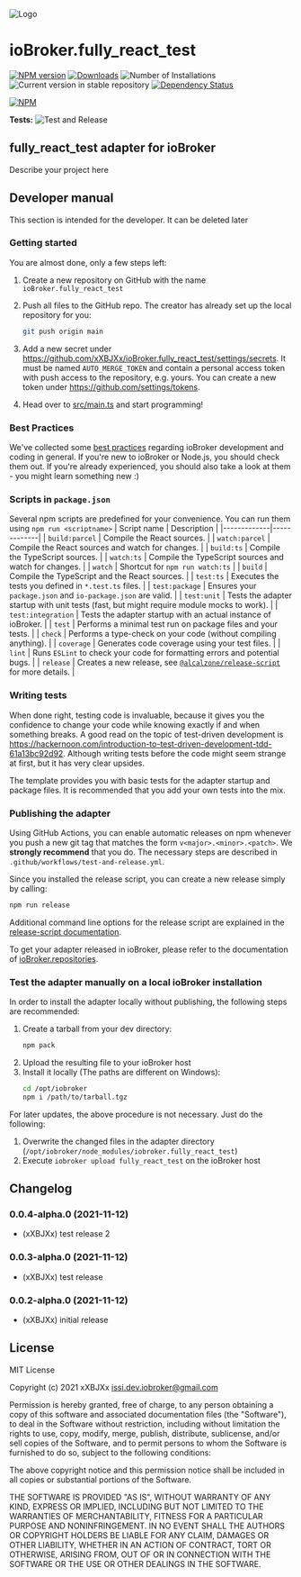 ![Logo](admin/fully_react_test.png)

# ioBroker.fully_react_test

[![NPM version](https://img.shields.io/npm/v/iobroker.fully_react_test.svg)](https://www.npmjs.com/package/iobroker.fully_react_test)
[![Downloads](https://img.shields.io/npm/dm/iobroker.fully_react_test.svg)](https://www.npmjs.com/package/iobroker.fully_react_test)
![Number of Installations](https://iobroker.live/badges/fully_react_test-installed.svg)
![Current version in stable repository](https://iobroker.live/badges/fully_react_test-stable.svg)
[![Dependency Status](https://img.shields.io/david/xXBJXx/iobroker.fully_react_test.svg)](https://david-dm.org/xXBJXx/iobroker.fully_react_test)

[![NPM](https://nodei.co/npm/iobroker.fully_react_test.png?downloads=true)](https://nodei.co/npm/iobroker.fully_react_test/)

**Tests:** ![Test and Release](https://github.com/xXBJXx/ioBroker.fully_react_test/workflows/Test%20and%20Release/badge.svg)

## fully_react_test adapter for ioBroker

Describe your project here

## Developer manual

This section is intended for the developer. It can be deleted later

### Getting started

You are almost done, only a few steps left:

1. Create a new repository on GitHub with the name `ioBroker.fully_react_test`

1. Push all files to the GitHub repo. The creator has already set up the local repository for you:
   ```bash
   git push origin main
   ```
1. Add a new secret under https://github.com/xXBJXx/ioBroker.fully_react_test/settings/secrets. It must be named `AUTO_MERGE_TOKEN` and contain a
   personal access token with push access to the repository, e.g. yours. You can create a new token under https://github.com/settings/tokens.

1. Head over to [src/main.ts](src/main.ts) and start programming!

### Best Practices

We've collected some [best practices](https://github.com/ioBroker/ioBroker.repositories#development-and-coding-best-practices) regarding ioBroker
development and coding in general. If you're new to ioBroker or Node.js, you should check them out. If you're already experienced, you should also
take a look at them - you might learn something new :)

### Scripts in `package.json`

Several npm scripts are predefined for your convenience. You can run them using `npm run <scriptname>`
| Script name | Description | |-------------|-------------| | `build:parcel` | Compile the React sources. | | `watch:parcel` | Compile the React
sources and watch for changes. | | `build:ts` | Compile the TypeScript sources. | | `watch:ts` | Compile the TypeScript sources and watch for changes.
| | `watch` | Shortcut for `npm run watch:ts` | | `build` | Compile the TypeScript and the React sources. | | `test:ts` | Executes the tests you
defined in `*.test.ts` files. | | `test:package` | Ensures your `package.json` and `io-package.json` are valid. | | `test:unit` | Tests the adapter
startup with unit tests (fast, but might require module mocks to work). | | `test:integration` | Tests the adapter startup with an actual instance of
ioBroker. | | `test` | Performs a minimal test run on package files and your tests. | | `check` | Performs a type-check on your code (without
compiling anything). | | `coverage` | Generates code coverage using your test files. | | `lint` | Runs `ESLint` to check your code for formatting
errors and potential bugs. | | `release` | Creates a new release, see [`@alcalzone/release-script`](https://github.com/AlCalzone/release-script#usage)
for more details. |

### Writing tests

When done right, testing code is invaluable, because it gives you the confidence to change your code while knowing exactly if and when something
breaks. A good read on the topic of test-driven development is https://hackernoon.com/introduction-to-test-driven-development-tdd-61a13bc92d92.
Although writing tests before the code might seem strange at first, but it has very clear upsides.

The template provides you with basic tests for the adapter startup and package files. It is recommended that you add your own tests into the mix.

### Publishing the adapter

Using GitHub Actions, you can enable automatic releases on npm whenever you push a new git tag that matches the form
`v<major>.<minor>.<patch>`. We **strongly recommend** that you do. The necessary steps are described in `.github/workflows/test-and-release.yml`.

Since you installed the release script, you can create a new release simply by calling:

```bash
npm run release
```

Additional command line options for the release script are explained in the
[release-script documentation](https://github.com/AlCalzone/release-script#command-line).

To get your adapter released in ioBroker, please refer to the documentation
of [ioBroker.repositories](https://github.com/ioBroker/ioBroker.repositories#requirements-for-adapter-to-get-added-to-the-latest-repository).

### Test the adapter manually on a local ioBroker installation

In order to install the adapter locally without publishing, the following steps are recommended:

1. Create a tarball from your dev directory:
   ```bash
   npm pack
   ```
1. Upload the resulting file to your ioBroker host
1. Install it locally (The paths are different on Windows):
   ```bash
   cd /opt/iobroker
   npm i /path/to/tarball.tgz
   ```

For later updates, the above procedure is not necessary. Just do the following:

1. Overwrite the changed files in the adapter directory (`/opt/iobroker/node_modules/iobroker.fully_react_test`)
1. Execute `iobroker upload fully_react_test` on the ioBroker host

## Changelog

<!--
	Placeholder for the next version (at the beginning of the line):
	### **WORK IN PROGRESS**
-->
### 0.0.4-alpha.0 (2021-11-12)

* (xXBJXx) test release 2

### 0.0.3-alpha.0 (2021-11-12)

* (xXBJXx) test release

### 0.0.2-alpha.0 (2021-11-12)

* (xXBJXx) initial release

## License

MIT License

Copyright (c) 2021 xXBJXx <issi.dev.iobroker@gmail.com>

Permission is hereby granted, free of charge, to any person obtaining a copy of this software and associated documentation files (the "Software"), to
deal in the Software without restriction, including without limitation the rights to use, copy, modify, merge, publish, distribute, sublicense, and/or
sell copies of the Software, and to permit persons to whom the Software is furnished to do so, subject to the following conditions:

The above copyright notice and this permission notice shall be included in all copies or substantial portions of the Software.

THE SOFTWARE IS PROVIDED "AS IS", WITHOUT WARRANTY OF ANY KIND, EXPRESS OR IMPLIED, INCLUDING BUT NOT LIMITED TO THE WARRANTIES OF MERCHANTABILITY,
FITNESS FOR A PARTICULAR PURPOSE AND NONINFRINGEMENT. IN NO EVENT SHALL THE AUTHORS OR COPYRIGHT HOLDERS BE LIABLE FOR ANY CLAIM, DAMAGES OR OTHER
LIABILITY, WHETHER IN AN ACTION OF CONTRACT, TORT OR OTHERWISE, ARISING FROM, OUT OF OR IN CONNECTION WITH THE SOFTWARE OR THE USE OR OTHER DEALINGS
IN THE SOFTWARE.